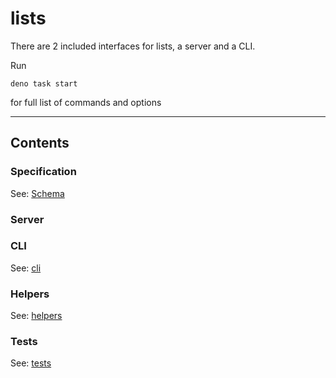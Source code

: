 # lists

There are 2 included interfaces for lists, a server and a CLI.

Run

```
deno task start
```

for full list of commands and options

---

## Contents

### Specification

See: [Schema](./src/list-item/schema.json)

### Server

### CLI

See: [cli](./src/index.ts)

### Helpers

See: [helpers](./src/list-item/index.ts)

### Tests

See: [tests](./src/list-item/test.ts)
